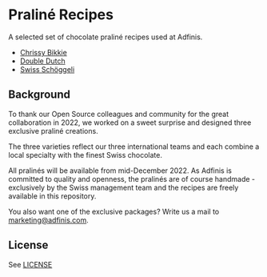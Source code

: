 
# Praliné Recipes

A selected set of chocolate praliné recipes used at Adfinis.

* [Chrissy Bikkie](./recipes/chrissy_bikkie.md)
* [Double Dutch](./recipes/double_dutch.md)
* [Swiss Schöggeli](./recipes/swiss_schoeggeli.md)

## Background

To thank our Open Source colleagues and community for the great collaboration
in 2022, we worked on a sweet surprise and designed three exclusive praliné
creations.

The three varieties reflect our three international teams and each combine a
local specialty with the finest Swiss chocolate.

All pralinés will be available from mid-December 2022. As Adfinis is committed
to quality and openness, the pralinés are of course handmade - exclusively by
the Swiss management team and the recipes are freely available in this
repository.

You also want one of the exclusive packages? Write us a mail to
marketing@adfinis.com.

## License

See [LICENSE](./LICENSE)
